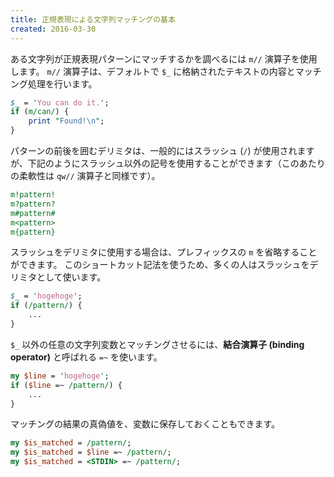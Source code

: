 ```yaml
---
title: 正規表現による文字列マッチングの基本
created: 2016-03-30
---
```


ある文字列が正規表現パターンにマッチするかを調べるには `m//` 演算子を使用します。
`m//` 演算子は、デフォルトで `$_` に格納されたテキストの内容とマッチング処理を行います。

```perl
$_ = 'You can do it.';
if (m/can/) {
    print "Found!\n";
}
```

パターンの前後を囲むデリミタは、一般的にはスラッシュ (`/`) が使用されますが、下記のようにスラッシュ以外の記号を使用することができます（このあたりの柔軟性は `qw//` 演算子と同様です）。

```perl
m!pattern!
m?pattern?
m#pattern#
m<pattern>
m{pattern}
```

スラッシュをデリミタに使用する場合は、プレフィックスの `m` を省略することができます。
このショートカット記法を使うため、多くの人はスラッシュをデリミタとして使います。

```perl
$_ = 'hogehoge';
if (/pattern/) {
    ...
}
```

`$_` 以外の任意の文字列変数とマッチングさせるには、**結合演算子 (binding operator)** と呼ばれる `=~` を使います。

```perl
my $line = 'hogehoge';
if ($line =~ /pattern/) {
    ...
}
```

マッチングの結果の真偽値を、変数に保存しておくこともできます。

```perl
my $is_matched = /pattern/;
my $is_matched = $line =~ /pattern/;
my $is_matched = <STDIN> =~ /pattern/;
```

